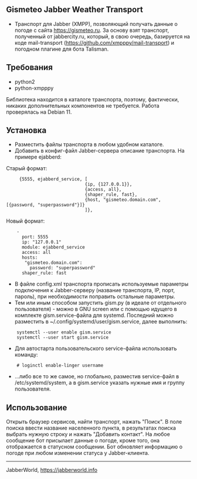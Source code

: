 ## Gismeteo Jabber Weather Transport

* Транспорт для Jabber (XMPP), позволяющий получать данные о погоде с сайта https://gismeteo.ru. За основу взят транспорт, полученный от jabbercity.ru, который, в свою очередь, базируется на коде mail-transport (https://github.com/xmpppy/mail-transport) и погодном плагине для бота Talisman.

## Требования

* python2
* python-xmpppy

Библиотека находится в каталоге транспорта, поэтому, фактически, никаких дополнительных компонентов не требуется. Работа проверялась на Debian 11.

## Установка

* Разместить файлы транспорта в любом удобном каталоге.
* Добавить в конфиг-файл Jabber-сервера описание транспорта. На примере ejabberd:

Старый формат:
```
     {5555, ejabberd_service, [
                              {ip, {127.0.0.1}},
                              {access, all},
                              {shaper_rule, fast},
                              {host, "gismeteo.domain.com", [{password, "superpassword"}]}
                              ]},
```
 Новый формат:
```
    -
      port: 5555
      ip: "127.0.0.1"
      module: ejabberd_service
      access: all
      hosts:
       "gismeteo.domain.com":
         password: "superpassword"
      shaper_rule: fast
```

* В файле config.xml транспорта прописать используемые параметры подключения к Jabber-серверу (название транспорта, IP, порт, пароль), при необходимости поправить остальные параметры.
* Тем или иным способом запустить gism.py (в идеале от отдельного пользователя) - можно в GNU screen или с помощью идущего в комплекте gism.service-файла для systemd. Последний можно разместить в ~/.config/systemd/user/gism.service, далее выполнить:
```
    systemctl --user enable gism.service
    systemctl --user start gism.service
```
* Для автостарта пользовательского service-файла использовать команду:
```
    # loginctl enable-linger username
```

* ...либо все то же самое, но глобально, разместив service-файл в /etc/systemd/system, а в gism.service указать нужные имя и группу пользователя.

## Использование

Открыть браузер сервисов, найти транспорт, нажать "Поиск". В поле поиска ввести название населенного пункта, в результатах поиска выбрать нужную строку и нажать "Добавить контакт". На любое сообщение бот присылает данные о погоде, кроме того, она отображается в статусном сообщении. Бот обновляет информацию о погоде при любом изменении статуса у Jabber-клиента.

----

JabberWorld, https://jabberworld.info